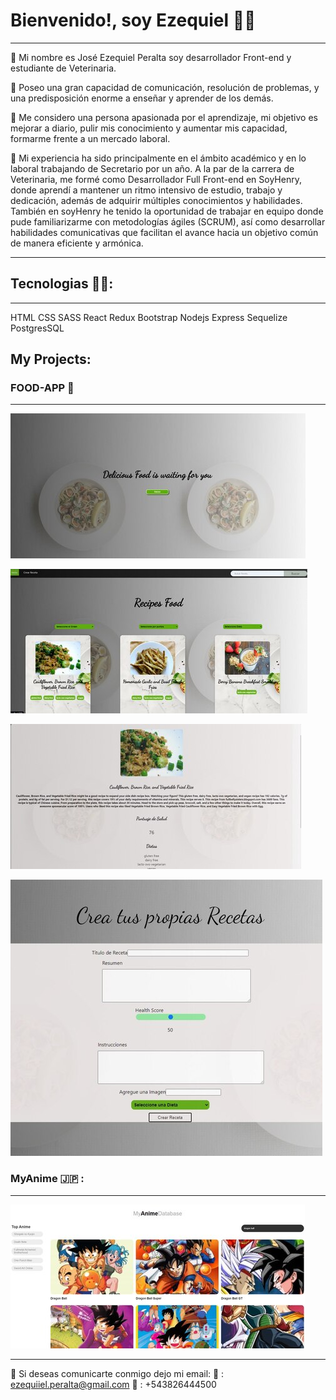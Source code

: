 # Bienvenido!, soy Ezequiel 👋🧑
____________________________
🔸 Mi nombre es José Ezequiel Peralta soy desarrollador Front-end y estudiante de Veterinaria. 

🔸 Poseo una gran capacidad de comunicación, resolución de problemas, y una predisposición enorme a enseñar y aprender de los demás. 

🔸 Me considero una persona apasionada por el aprendizaje, mi objetivo es mejorar a diario, pulir mis conocimiento y aumentar mis capacidad, formarme frente a un mercado laboral.

🔸 Mi experiencia ha sido principalmente en el ámbito académico y en lo laboral trabajando de Secretario por un año. A la par de la carrera de Veterinaria, me formé como Desarrollador Full Front-end en SoyHenry, donde aprendí a mantener un ritmo intensivo de estudio, trabajo y dedicación, además de adquirir múltiples conocimientos y habilidades. También en soyHenry he tenido la oportunidad de trabajar en equipo donde pude familiarizarme con metodologías ágiles (SCRUM), así como desarrollar habilidades comunicativas que facilitan el avance hacia un objetivo común de manera eficiente y armónica.
*****


## Tecnologias 🧑‍💻:
***
HTML
CSS
SASS
React
Redux
Bootstrap
Nodejs
Express
Sequelize
PostgresSQL



## My Projects:
### FOOD-APP 🍝
****
![ScreenShot](/Assets/landing%20(1).jpg)

![ScreenShot](/Assets/foodRecipe%20(1).jpg)

![ScreenShot](/Assets/detai%20(1).jpg)

![ScreenShot](/Assets/Food%20(2).jpg)



### MyAnime 🇯🇵 :
***


 ![ScreenShot](/Assets/photo_5139057249203890914_w%20(3).jpg)

****
🔸 Si deseas comunicarte conmigo dejo mi email:
📩 : ezequiiel.peralta@gmail.com
📱 : +543826444500


